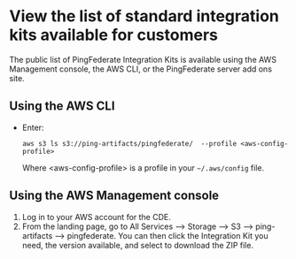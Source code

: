 # View the list of standard integration kits available for customers

The public list of PingFederate Integration Kits is available using the AWS Management console, the AWS CLI, or the PingFederate server add ons site.

## Using the AWS CLI

* Enter:

  `aws s3 ls s3://ping-artifacts/pingfederate/  --profile <aws-config-profile>`

  Where \<aws-config-profile> is a profile in your `~/.aws/config` file.

## Using the AWS Management console

1. Log in to your AWS account for the CDE. 
2. From the landing page, go to All Services --> Storage --> S3 --> ping-artifacts --> pingfederate.
   You can then click the Integration Kit you need, the version available, and select to download the ZIP file. 
